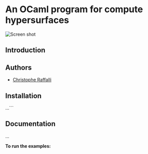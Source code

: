 # An OCaml program for compute hypersurfaces

![Screen shot](https://raw.githubusercontent.com/craff/hypersurfaces/article/quartic-M-2.png?raw=true "A nice screen shot")

## Introduction

## Authors

* [Christophe Raffalli](https://raffalli.eu)

## Installation

...```

## Documentation

...

**To run the examples:**
